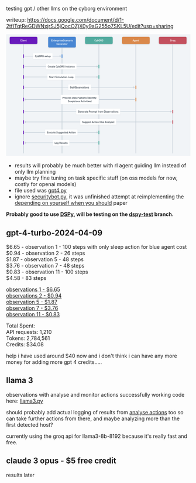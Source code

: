 testing gpt / other llms on the cyborg environment

writeup: https://docs.google.com/document/d/1-2tfITqtReGDWNxjrSJ5jQocOZjX0y9aG255o7SKL5U/edit?usp=sharing

![diagram](diagram.png)

- results will probably be much better with rl agent guiding llm instead of only llm planning
- maybe try fine tuning on task specific stuff (on oss models for now, costly for openai models)
- file used was [gpt4.py](gpt4.py)
- ignore [securitybot.py](testing/securitybot.py), it was unfinished attempt at reimplementing the [depending on yourself when you should](https://arxiv.org/pdf/2403.17674.pdf) paper

**Probably good to use [DSPy](https://github.com/stanfordnlp/dspy), will be testing on the [dspy-test](https://github.com/nancyjlau/cyborg-gpt/tree/dspy-test) branch.**

## gpt-4-turbo-2024-04-09

$6.65 - observation 1 - 100 steps with only sleep action for blue agent cost  
$0.94 - observation 2 - 26 steps  
$1.87 - observation 5 - 48 steps   
$3.76 - observation 7 - 48 steps  
$0.83 - observation 11 - 100 steps  
$4.58 - 83 steps

[observations 1 - $6.65](observations/observations-1.txt)  
[observations 2 - $0.94](observations/observations-20240413175508.txt)  
[observation 5 - $1.87](observations/observations-20240413192821.txt)  
[observation 7 - $3.76](observations/observations-20240413221357.txt)  
[observation 11 - $0.83](observations/observations-20240413235343.txt)  

Total Spent:  
API requests: 1,210  
Tokens: 2,784,561  
Credits: $34.08  

help i have used around $40 now and i don't think i can have any more money for adding more gpt 4 credits.....

## llama 3 
observations with analyse and monitor actions successfully working
code here: [llama3.py](llama3.py)

should probably add actual logging of results from [analyse actions](https://cage-challenge.github.io/cage-challenge-4/pages/tutorials/03_Actions/B_Blue_Actions/2_Analyse/) too so can take further actions from there, and maybe analyzing more than the first detected host?

currently using the groq api for llama3-8b-8192 because it's really fast and free.

## claude 3 opus - $5 free credit 
results later